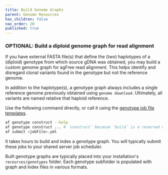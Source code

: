```yaml
---
title: Build Genome Graphs
parent: Genome Resources
has_children: false
nav_order: 20
published: true
---
```


### OPTIONAL: Build a diploid genome graph for read alignment

If you have external FASTA file(s) that define the (two) haplotypes of
a (diploid) genotype from which source gDNA was obtained, 
you may build a custom genome graph for agFree read alignment. 
This helps identify and disregard clonal variants found in the genotype
but not the reference genome.

In addition to the haplotype(s), a genotype graph always includes a 
single reference genome previously obtained using `genome download`.
Ultimately, all variants are named relative that haploid reference.

Use the following command directly, or call it using the [genotype job file templates](44_job-file-templates/genotype_graph).

```sh
af genotype construct --help
af genotype construct ... # `construct` because `build` is a reserved word
af submit <jobFile>.yml
```

It takes hours to build and index a genotype graph.
You will typically submit these jobs to your shared server job scheduler.

Built genotype graphs are typically placed into your installation's `recources/genotypes` folder.
Each genotype subfolder is populated with graph and index files in various formats.
